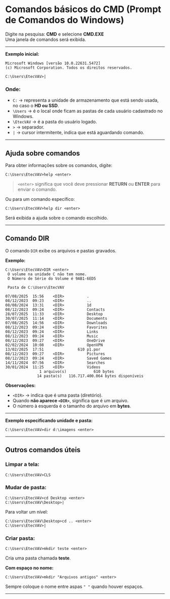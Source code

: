 # Comandos básicos do CMD (Prompt de Comandos do Windows)

Digite na pesquisa: **CMD** e selecione **CMD.EXE**  
Uma janela de comandos será exibida.

---

**Exemplo inicial:**
```
Microsoft Windows [versão 10.0.22631.5472]
(c) Microsoft Corporation. Todos os direitos reservados.

C:\Users\EtecVAV>|
```

### Onde:
- `C:` → representa a unidade de armazenamento que está sendo usada, no caso o **HD ou SSD**.
- `\Users` → é o local onde ficam as pastas de cada usuário cadastrado no Windows.
- `\EtecVAV` → é a pasta do usuário logado.
- `>` → separador.
- `|` → cursor intermitente, indica que está aguardando comando.

---

## Ajuda sobre comandos
Para obter informações sobre os comandos, digite:

```
C:\Users\EtecVAV>help <enter>
```
> `<enter>` significa que você deve pressionar **RETURN** ou **ENTER** para enviar o comando.

Ou para um comando específico:
```
C:\Users\EtecVAV>help dir <enter>
```
Será exibida a ajuda sobre o comando escolhido.

---

## Comando DIR
O comando `DIR` exibe os arquivos e pastas gravados.

**Exemplo:**
```
C:\Users\EtecVAV>DIR <enter>
 O volume na unidade C não tem nome.
 O Número de Série do Volume é 9AB1-6ED5

 Pasta de C:\Users\EtecVAV

07/08/2025  15:56    <DIR>          .
08/12/2023  09:23    <DIR>          ..
08/08/2024  13:31    <DIR>          1d
08/12/2023  09:24    <DIR>          Contacts
28/07/2025  11:33    <DIR>          Desktop
30/07/2025  11:14    <DIR>          Documents
07/08/2025  14:56    <DIR>          Downloads
08/12/2023  09:24    <DIR>          Favorites
08/12/2023  09:24    <DIR>          Links
08/12/2023  09:24    <DIR>          Music
08/12/2023  09:27    <DIR>          OneDrive
02/02/2024  10:08    <DIR>          OpenVPN
13/02/2025  17:51               610 p1.por
08/12/2023  09:27    <DIR>          Pictures
08/12/2023  09:24    <DIR>          Saved Games
14/11/2024  07:56    <DIR>          Searches
30/01/2024  11:25    <DIR>          Videos
               1 arquivo(s)            610 bytes
              14 pasta(s)   116.717.400.064 bytes disponíveis
```

**Observações:**
- `<DIR>` → indica que é uma pasta (diretório).
- Quando **não aparece `<DIR>`**, significa que é um arquivo.
- O número à esquerda é o tamanho do arquivo em **bytes**.

---

**Exemplo especificando unidade e pasta:**
```
C:\Users\EtecVAV>dir d:\imagens <enter>
```

---

## Outros comandos úteis

### Limpar a tela:
```
C:\Users\EtecVAV>CLS
```

### Mudar de pasta:
```
C:\Users\EtecVAV>cd Desktop <enter>
C:\Users\EtecVAV\Desktop>|
```

Para voltar um nível:
```
C:\Users\EtecVAV\Desktop>cd .. <enter>
C:\Users\EtecVAV>|
```

### Criar pasta:
```
C:\Users\EtecVAV>mkdir teste <enter>
```
Cria uma pasta chamada **teste**.

**Com espaço no nome:**
```
C:\Users\EtecVAV>mkdir "Arquivos antigos" <enter>
```
Sempre coloque o nome entre aspas `" "` quando houver espaços.

---
